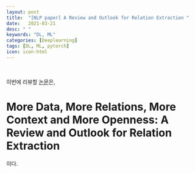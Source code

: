 ```yaml
---
layout: post
title:  "[NLP paper] A Review and Outlook for Relation Extraction "
date:   2021-03-21
desc: " "
keywords: "DL, ML"
categories: [Deeplearning]
tags: [DL, ML, pytorch]
icon: icon-html
---
```


<br>

이번에 리뷰할 [논문]()은,


# More Data, More Relations, More Context and More Openness: A Review and Outlook for Relation Extraction

이다.


<br>


<br>
